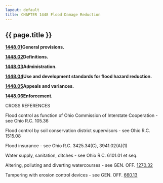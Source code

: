 ```yaml
---
layout: default 
title: CHAPTER 1448 Flood Damage Reduction
---
```


{{ page.title }}
----------------

[**1448.01**](576787ff.html)**General provisions.**

[**1448.02**](579430aa.html)**Definitions.**

[**1448.03**](57d2ab80.html)**Administration.**

[**1448.04**](58253716.html)**Use and development standards for flood
hazard reduction.**

[**1448.05**](586aa3ab.html)**Appeals and variances.**

[**1448.06**](58a06e23.html)**Enforcement.**

CROSS REFERENCES

Flood control as function of Ohio Commission of Interstate Cooperation -
see Ohio R.C. 105.36

Flood control by soil conservation district supervisors - see Ohio R.C.
1515.08

Flood insurance - see Ohio R.C. 3425.34(C), 3941.02(A)(1)

Water supply, sanitation, ditches - see Ohio R.C. 6101.01 et seq.

Altering, polluting and diverting watercourses - see GEN. OFF.
[1270.32](3591ce06.html)

Tampering with erosion control devices - see GEN. OFF.
[660.13](35e328f0.html)

